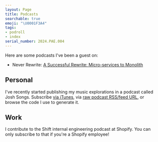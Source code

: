```yaml
---
layout: Page
title: Podcasts
searchable: true
emoji: "\U0001F3A4"
tags:
- podroll
- index
serial_number: 2024.PAE.004
---
```

Here are some podcasts I've been a guest on:
- Never Rewrite: [A Successful Rewrite: Micro-services to Monolith](https://www.joshbeckman.org/blog/a-successful-rewrite-microservices-to-monolith)

## Personal
I've recently started publishing my music explorations in a podcast called Josh Songs. Subscribe [via iTunes](https://podcasts.apple.com/us/podcast/josh-songs/id1689956820), via [raw podcast RSS/feed URL](https://songs.joshbeckman.org/podcast/index.rss), or browse the code I use to generate it. 

## Work
I contribute to the Shift internal engineering podcast at Shopify. You can only subscribe to that if you're a Shopify employee!
